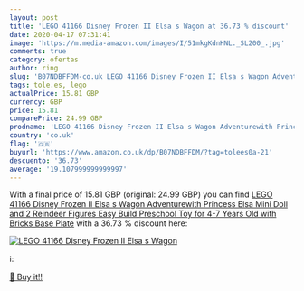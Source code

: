 ```yaml
---
layout: post
title: 'LEGO 41166 Disney Frozen II Elsa s Wagon at 36.73 % discount'
date: 2020-04-17 07:31:41
image: 'https://m.media-amazon.com/images/I/51mkgKdnHNL._SL200_.jpg'
comments: true
category: ofertas
author: ring
slug: 'B07NDBFFDM-co.uk LEGO 41166 Disney Frozen II Elsa s Wagon Adventurewith...'
tags: tole.es, lego
actualPrice: 15.81 GBP
currency: GBP
price: 15.81
comparePrice: 24.99 GBP
prodname: 'LEGO 41166 Disney Frozen II Elsa s Wagon Adventurewith Princess Elsa Mini Doll and 2 Reindeer Figures  Easy Build Preschool Toy for 4-7 Years Old with Bricks Base Plate'
country: 'co.uk'
flag: '🇬🇧'
buyurl: 'https://www.amazon.co.uk/dp/B07NDBFFDM/?tag=tolees0a-21'
descuento: '36.73'
average: '19.107999999999997'
---
```


With a final price of 15.81 GBP (original: 24.99 GBP) you can find [LEGO 41166 Disney Frozen II Elsa s Wagon Adventurewith Princess Elsa Mini Doll and 2 Reindeer Figures  Easy Build Preschool Toy for 4-7 Years Old with Bricks Base Plate](https://www.amazon.co.uk/dp/B07NDBFFDM/?tag=tolees0a-21) with a  36.73 % discount here:

[![LEGO 41166 Disney Frozen II Elsa s Wagon](https://m.media-amazon.com/images/I/51mkgKdnHNL._SL200_.jpg)](https://www.amazon.co.uk/dp/B07NDBFFDM/?tag=tolees0a-21)

ℹ️:


[🛒 Buy it!!](https://www.amazon.co.uk/dp/B07NDBFFDM/?tag=tolees0a-21)

